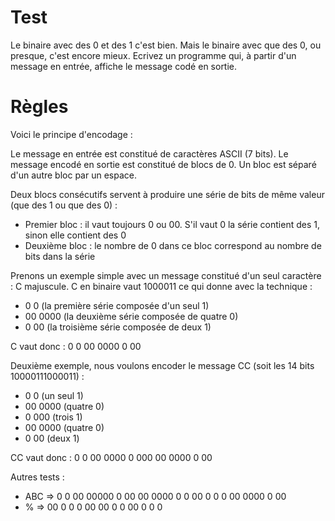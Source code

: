 # Test

Le binaire avec des 0 et des 1 c'est bien. Mais le binaire avec que des 0, ou presque, c'est encore mieux. 
Ecrivez un programme qui, à partir d'un message en entrée, affiche le message codé en sortie.

# Règles
Voici le principe d'encodage :

Le message en entrée est constitué de caractères ASCII (7 bits).
Le message encodé en sortie est constitué de blocs de 0.
Un bloc est séparé d'un autre bloc par un espace.

Deux blocs consécutifs servent à produire une série de bits de même valeur (que des 1 ou que des 0) :
- Premier bloc : il vaut toujours 0 ou 00. S'il vaut 0 la série contient des 1, sinon elle contient des 0
- Deuxième bloc : le nombre de 0 dans ce bloc correspond au nombre de bits dans la série

Prenons un exemple simple avec un message constitué d'un seul caractère : C majuscule. C en binaire vaut 1000011 ce qui donne avec la technique :
- 0 0 (la première série composée d'un seul 1)
- 00 0000 (la deuxième série composée de quatre 0)
- 0 00 (la troisième série composée de deux 1)

C vaut donc : 0 0 00 0000 0 00

 
Deuxième exemple, nous voulons encoder le message CC (soit les 14 bits 10000111000011) :
- 0 0 (un seul 1)
- 00 0000 (quatre 0)
- 0 000 (trois 1)
- 00 0000 (quatre 0)
- 0 00 (deux 1)

CC vaut donc : 0 0 00 0000 0 000 00 0000 0 00

Autres tests : 
- ABC => 0 0 00 00000 0 00 00 0000 0 0 00 0 0 0 00 0000 0 00
- % => 00 0 0 0 00 00 0 0 00 0 0 0

